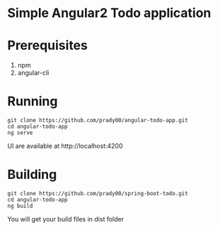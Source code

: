 # Simple Angular2 Todo application


# Prerequisites
1. npm
2. angular-cli

# Running
    git clone https://github.com/prady00/angular-todo-app.git
    cd angular-todo-app
    ng serve
UI are available at http://localhost:4200    
    
# Building
    git clone https://github.com/prady00/spring-boot-todo.git
    cd angular-todo-app
    ng build
You will get your build files in dist folder

